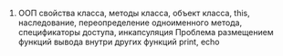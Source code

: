 1. ООП
   свойства класса, методы класса, объект класса, this, наследование, переопределение одноименного метода, спецификаторы доступа, инкапсуляция
   Проблема размещением функций вывода внутри других функций print, echo
